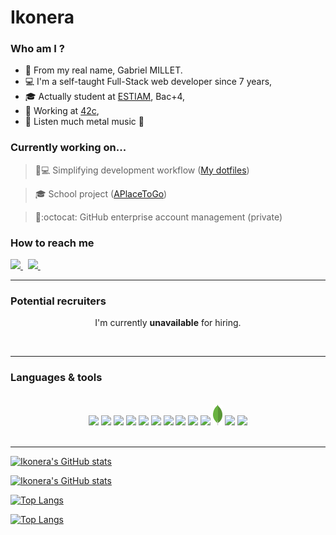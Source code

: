 <!-- **Ikonera/Ikonera** is a special repository: its README.md will appear on your profile! -->

# Ikonera

### Who am I ?
* :bust_in_silhouette: From my real name, Gabriel MILLET.
* :computer: I'm a self-taught Full-Stack web developer since 7 years,
* :mortar_board: Actually student at [ESTIAM](https://www.estiam.education/), Bac+4,
* :office: Working at [42c](https://www.42consulting.fr),
* :musical_note: Listen much metal music :metal:


### Currently working on...

> :rocket::computer: Simplifying development workflow ([My dotfiles](https://github.com/Ikonera/dotfiles))

> :mortar_board: School project ([APlaceToGo](https://github.com/Ikonera/aplacetogo))

> :office::octocat: GitHub enterprise account management (private)

### How to reach me

<a href="https://www.linkedin.com/in/gabriel-millet/" target="_blank">
  <img src="https://upload.wikimedia.org/wikipedia/commons/c/ca/LinkedIn_logo_initials.png" width="40pt"/>
</a>
&nbsp;
<a href="mailto:gabrielmlt@protonmail.ch" target="_blank">
  <img src="https://www.svgrepo.com/show/349484/protonmail.svg" width="40pt"/>
</a>
&nbsp;

---

### Potential recruiters

<div align="center">

  I'm currently **unavailable** for hiring.

</div>

<br />

---

### Languages & tools

<br />

<div align="center">
  <img src="https://upload.wikimedia.org/wikipedia/commons/a/a5/Archlinux-icon-crystal-64.svg" width="25pt"/>
  <img src="https://cdn.jsdelivr.net/gh/devicons/devicon/icons/git/git-original.svg" width="25pt"/>
  <img src="https://cdn.jsdelivr.net/gh/devicons/devicon/icons/bash/bash-original.svg" width="25pt"/>
  <img src="https://upload.wikimedia.org/wikipedia/commons/3/3a/Neovim-mark.svg" width="25pt"/>
  <img src="https://upload.wikimedia.org/wikipedia/commons/4/4b/Visual_Studio_Code_Insiders_1.36_icon.svg" width="25pt"/>
  <img src="https://cdn.jsdelivr.net/gh/devicons/devicon/icons/typescript/typescript-original.svg" width="25pt"/>
  <img src="https://cdn.jsdelivr.net/gh/devicons/devicon/icons/javascript/javascript-original.svg" width="25pt"/>
  <img src="https://upload.wikimedia.org/wikipedia/commons/0/0c/Nodejs.svg" width="25pt"/>
  <img src="https://upload.wikimedia.org/wikipedia/commons/8/8a/Logo_NestJS.svg" width="25pt"/>
  <img src="https://upload.wikimedia.org/wikipedia/commons/3/33/Reactjs.svg" width="25pt"/>
  <img src="https://github.com/katopz/stack-logo/blob/master/MongoDB-Leaf.svg" width="15pt"/>
  <img src="https://upload.wikimedia.org/wikipedia/commons/2/29/Postgresql_elephant.svg" width="25pt"/>
  <img src="https://cdn.jsdelivr.net/gh/devicons/devicon/icons/lua/lua-original-wordmark.svg" width="25pt"/>
</div>

<br />

---

<div>

  [![Ikonera's GitHub stats](https://github-readme-stats.vercel.app/api?show_icons=true&username=ikonera&theme=tokyonight)](https://github.com/Ikonera#gh-dark-mode-only)

  [![Ikonera's GitHub stats](https://github-readme-stats.vercel.app/api?show_icons=true&username=ikonera&theme=vue)](https://github.com/Ikonera#gh-light-mode-only)

</div>

<div>

  [![Top Langs](https://github-readme-stats.vercel.app/api/top-langs/?username=ikonera&layout=compact&theme=tokyonight)](https://github.com/Ikonera#gh-dark-mode-only)

  [![Top Langs](https://github-readme-stats.vercel.app/api/top-langs/?username=ikonera&layout=compact&theme=vue)](https://github.com/Ikonera#gh-light-mode-only)
</div>
